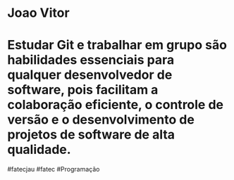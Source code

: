 # Joao Vitor

# Estudar Git e trabalhar em grupo são habilidades essenciais para qualquer desenvolvedor de software, pois facilitam a  colaboração eficiente, o controle de versão e o desenvolvimento de projetos de software de alta qualidade.

#fatecjau
#fatec
#Programação
